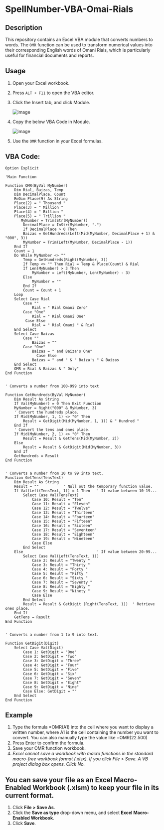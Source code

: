 # SpellNumber-VBA-Omai-Rials

## Description
This repository contains an Excel VBA module that converts numbers to words. The `OMR` function can be used to transform numerical values into their corresponding English words of Omani Rials, which is particularly useful for financial documents and reports.

## Usage
1. Open your Excel workbook.
2. Press `ALT + F11` to open the VBA editor.
3. Click the Insert tab, and click Module.
   
   ![image](https://github.com/user-attachments/assets/50d06c7a-c9eb-4c5d-a74e-75c13009b2b8)
   
4. Copy the below VBA Code in Module.

   ![image](https://github.com/user-attachments/assets/5ba9c84d-d199-4faf-ae1a-ddb974d9e39f)
   
6. Use the `OMR` function in your Excel formulas.


## VBA Code:
```vba
Option Explicit

'Main Function

Function OMR(ByVal MyNumber)
    Dim Rial, Baizas, Temp
    Dim DecimalPlace, Count
    ReDim Place(9) As String
    Place(2) = " Thousand "
    Place(3) = " Million "
    Place(4) = " Billion "
    Place(5) = " Trillion "
       MyNumber = Trim(Str(MyNumber))
        DecimalPlace = InStr(MyNumber, ".")
        If DecimalPlace > 0 Then
        Baizas = GetHundreds(Left(Mid(MyNumber, DecimalPlace + 1) & "000", 3))
        MyNumber = Trim(Left(MyNumber, DecimalPlace - 1))
    End If
    Count = 1
    Do While MyNumber <> ""
        Temp = GetHundreds(Right(MyNumber, 3))
        If Temp <> "" Then Rial = Temp & Place(Count) & Rial
        If Len(MyNumber) > 3 Then
            MyNumber = Left(MyNumber, Len(MyNumber) - 3)
        Else
            MyNumber = ""
        End If
        Count = Count + 1
    Loop
    Select Case Rial
        Case ""
            Rial = " Rial Omani Zero"
        Case "One"
            Rial = " Rial Omani One"
         Case Else
            Rial = " Rial Omani " & Rial
    End Select
    Select Case Baizas
        Case ""
            Baizas = ""
        Case "One"
            Baizas = " and Baiza's One"
              Case Else
            Baizas = " and " & " Baiza's " & Baizas
    End Select
    OMR = Rial & Baizas & " Only"
End Function
     

' Converts a number from 100-999 into text

Function GetHundreds(ByVal MyNumber)
    Dim Result As String
    If Val(MyNumber) = 0 Then Exit Function
    MyNumber = Right("000" & MyNumber, 3)
    ' Convert the hundreds place.
    If Mid(MyNumber, 1, 1) <> "0" Then
        Result = GetDigit(Mid(MyNumber, 1, 1)) & " Hundred "
    End If
    ' Convert the tens and ones place.
    If Mid(MyNumber, 2, 1) <> "0" Then
        Result = Result & GetTens(Mid(MyNumber, 2))
    Else
        Result = Result & GetDigit(Mid(MyNumber, 3))
    End If
    GetHundreds = Result
End Function
   

' Converts a number from 10 to 99 into text.
Function GetTens(TensText)
    Dim Result As String
    Result = ""           ' Null out the temporary function value.
    If Val(Left(TensText, 1)) = 1 Then   ' If value between 10-19...
        Select Case Val(TensText)
            Case 10: Result = "Ten"
            Case 11: Result = "Eleven"
            Case 12: Result = "Twelve"
            Case 13: Result = "Thirteen"
            Case 14: Result = "Fourteen"
            Case 15: Result = "Fifteen"
            Case 16: Result = "Sixteen"
            Case 17: Result = "Seventeen"
            Case 18: Result = "Eighteen"
            Case 19: Result = "Nineteen"
            Case Else
        End Select
    Else                                 ' If value between 20-99...
        Select Case Val(Left(TensText, 1))
            Case 2: Result = "Twenty "
            Case 3: Result = "Thirty "
            Case 4: Result = "Forty "
            Case 5: Result = "Fifty "
            Case 6: Result = "Sixty "
            Case 7: Result = "Seventy "
            Case 8: Result = "Eighty "
            Case 9: Result = "Ninety "
            Case Else
        End Select
        Result = Result & GetDigit (Right(TensText, 1))  ' Retrieve ones place.
    End If
    GetTens = Result
End Function
    

' Converts a number from 1 to 9 into text.

Function GetDigit(Digit)
    Select Case Val(Digit)
        Case 1: GetDigit = "One"
        Case 2: GetDigit = "Two"
        Case 3: GetDigit = "Three"
        Case 4: GetDigit = "Four"
        Case 5: GetDigit = "Five"
        Case 6: GetDigit = "Six"
        Case 7: GetDigit = "Seven"
        Case 8: GetDigit = "Eight"
        Case 9: GetDigit = "Nine"
        Case Else: GetDigit = ""
    End Select
End Function
```

## Example
1. Type the formula =OMR(A1) into the cell where you want to display a written number, where A1 is the cell containing the number you want to convert. You can also manually type the value like =OMR(22.500)
2. Press Enter to confirm the formula.
3. Save your OMR function workbook.
4. _Excel cannot save a workbook with macro functions in the standard macro-free workbook format (.xlsx). If you click File > Save. A VB project dialog box opens. Click No._

## You can save your file as an **Excel Macro-Enabled Workbook (.xlsm)** to keep your file in its current format.
1. Click **File > Save As**.
2. Click the **Save as type** drop-down menu, and select **Excel Macro-Enabled Workbook**.
3. Click **Save**.

